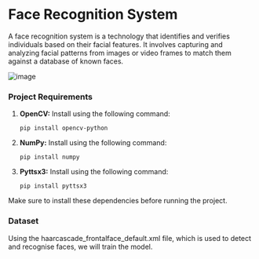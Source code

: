 # Face Recognition System
A face recognition system is a technology that identifies and verifies individuals based on their facial features. It involves capturing and analyzing facial patterns from images or video frames to match them against a database of known faces.

![image](https://github.com/Kaushal03/Face-Recognition-System/assets/67416597/ed482c9f-f0d9-4abe-98c9-4bbb21c7694b)

### Project Requirements

<ol>
<li><b>OpenCV:</b> Install using the following command:</li>
<pre><code>pip install opencv-python</code></pre>

<li><b>NumPy:</b> Install using the following command:</li>
<pre><code>pip install numpy</code></pre>

<li><b>Pyttsx3:</b> Install using the following command:</li>
<pre><code>pip install pyttsx3</code></pre>
</ol>

  <p>Make sure to install these dependencies before running the project.</p>

### Dataset

Using the haarcascade_frontalface_default.xml file, which is used to detect and recognise faces, we will train the model.
